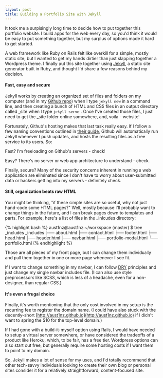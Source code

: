 ```yaml
---
layout: post
title: Building a Portfolio Site with Jekyll
---
```

It took me a surpisingly long time to decide how to put together this portfolio website. I build apps for the web every day, so you'd think it would be easy to put something together, but my surplus of options made it hard to get started.

A web framework like Ruby on Rails felt like overkill for a simple, mostly static site, but I wanted to get my hands dirtier than just slapping together a Wordpress theme. I finally put this site together using [Jekyll](http://jekyllrb.com/), a static site generator built in Ruby, and thought I'd share a few reasons behind my decision.

#### Fast, easy and secure
Jekyll works by creating an organized set of files and folders on my computer (and in my [Github repo](https://github.com/aust1nz/aust1nz.github.io)) when I type `jekyll new` in a command line, and then creating a bunch of HTML and CSS files in an output directory called _site when I type `jekyll serve` . Once I've created those files, I just need to get the _site folder online somewhere, and, voila - website!

Fortunately, Github's hosting makes that last task really easy. If I follow a few naming conventions outlined in [their guide](https://pages.github.com/), Github will automatically run Jekyll whenever I push updates, and hosts the resulting files as a free service to its users. So:

Fast? I'm freeloading on Github's servers - check!

Easy? There's no server or web app architecture to understand - check.

Finally, secure? Many of the security concerns inherent in running a web application are eliminated since I don't have to worry about user-submitted data or hackers getting into my servers - definitely check.

#### Still, organization beats raw HTML
You might be thinking, "if these simple sites are so useful, why not just hand-code some HTML pages?" Well, mostly because I'll probably want to change things in the future, and I can break pages down to templates and parts. For example, here's a list of files in the _inlcudes directory:

{% highlight bash %}
aust1nz@aust1nz:~/workspace (master) $ tree _includes
_includes
├── about.html
├── contact.html
├── footer.html
├── head.html
├── header.html
├── navbar.html
├── portfolio-modal.html
└── portfolio.html
{% endhighlight %}

Those are all pieces of my front page, but I can change them individually and pull them together in one or more page whenever I see fit.

If I want to change something in my navbar, I can follow [DRY](https://en.wikipedia.org/wiki/Don't_repeat_yourself) principles and just change my single navbar includes file. (I can also use style preprocessors like SCSS, which is less of a headache, even for a non-designer, than regular CSS.)

#### It's even a frugal choice
Finally, it's worth mentioning that the only cost involved in my setup is the recurring fee to register the domain name. (I could have also stuck with the decently-short [http://aust1nz.github.io](http://aust1nz.github.io) if I didn't want to spring the $10 for the top-level domain.)

If I had gone with a build-it-myself option using Rails, I would have needed to setup a virtual server somewhere, or have considered the tradeoffs of a product like Heroku, which, to be fair, has a free tier. Wordpress options can also start out free, but generally require some hosting costs if I want them to point to my domain.

So, Jekyll makes a lot of sense for my uses, and I'd totally recommend that other tech-savvy individuals looking to create their own blog or personal sites consider it for a relatively straightforward, content-focused site.
